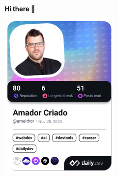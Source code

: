 ## Hi there 👋

<a href="https://app.daily.dev/ameithor"><img src="./devcard.png" width="356" alt="Amador Criado's Dev Card"/></a>
<!--
**acriado-dev/acriado-dev** is a ✨ _special_ ✨ repository because its `README.md` (this file) appears on your GitHub profile.

Here are some ideas to get you started:

- 🔭 I’m currently working on ...
- 🌱 I’m currently learning ...
- 👯 I’m looking to collaborate on ...
- 🤔 I’m looking for help with ...
- 💬 Ask me about ...
- 📫 How to reach me: ...
- 😄 Pronouns: ...
- ⚡ Fun fact: ...
-->
